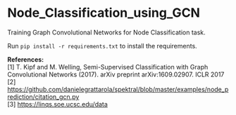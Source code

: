 # Node_Classification_using_GCN

Training Graph Convolutional Networks for Node Classification task. <br>

Run ```pip install -r requirements.txt``` to install the requirements. <br>


<b>References:</b><br>
[1] T. Kipf and M. Welling, Semi-Supervised Classification with Graph Convolutional Networks (2017). arXiv preprint arXiv:1609.02907. ICLR 2017 <br>
[2] https://github.com/danielegrattarola/spektral/blob/master/examples/node_prediction/citation_gcn.py <br>
[3] https://linqs.soe.ucsc.edu/data <br>
